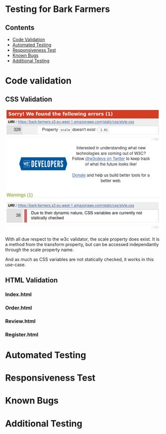 # Testing for Bark Farmers

## Contents

* [Code Validation](<#code-validation>)
* [Automated Testing](<#automated-testing-with-jest-and-unittest>)
* [Responsiveness Test](<#responsiveness-test>)
* [Known Bugs](<#known-bugs>)
* [Additional Testing](<#additional-testing>)

# Code validation
## CSS Validation
![alt](assets/images/readme/testing/cssValidator.png)

With all due respect to the w3c validator, the scale property does exist. It is a method from the transform property, but can be accessed independantly through the scale property name.

And as much as CSS variables are not statically checked, it works in this use-case.

## HTML Validation
### Index.html

### Order.html

### Review.html

### Register.html

# Automated Testing

# Responsiveness Test

# Known Bugs

# Additional Testing
